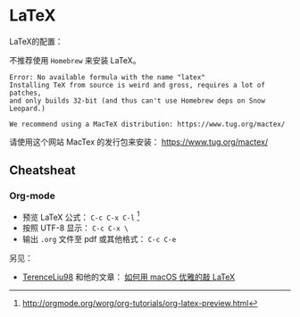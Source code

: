 # LaTeX

LaTeX的配置：

不推荐使用 `Homebrew` 来安装 LaTeX。

    Error: No available formula with the name "latex"
    Installing TeX from source is weird and gross, requires a lot of patches,
    and only builds 32-bit (and thus can't use Homebrew deps on Snow Leopard.)

    We recommend using a MacTeX distribution: https://www.tug.org/mactex/

请使用这个网站 MacTex 的发行包来安装：
<https://www.tug.org/mactex/>

## Cheatsheat

### Org-mode

- 预览 LaTeX 公式： `C-c C-x C-l` [^1]
- 按照 UTF-8 显示： `C-c C-x \`
- 输出 `.org` 文件至 pdf 或其他格式： `C-c C-e`


[^1]:http://orgmode.org/worg/org-tutorials/org-latex-preview.html


另见：

- [TerenceLiu98](https://github.com/TerenceLiu98) 和他的文章： [如何用 macOS 优雅的敲 LaTeX](https://www.jianshu.com/p/b1e3b029ded5)
